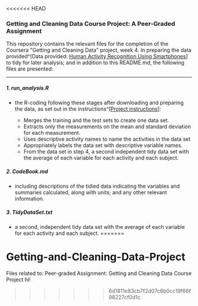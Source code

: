 <<<<<<< HEAD
### Getting and Cleaning Data Course Project: A Peer-Graded Assignment

This repository contains the relevant files for the completion of the Coursera 
"Getting and Cleaning Data" project, week 4. In preparing the data provided^[Data provided: [Human Activity Recognition Using Smartphones](http://archive.ics.uci.edu/ml/datasets/Human+Activity+Recognition+Using+Smartphones)] 
to tidy for later analysis; and in addition to this README.md, the following 
files are presented:

***
##### 1. run_analysis.R

* the R-coding following these stages after downloading and preparing the data, 
as set out in the instructions^[[Project instructions](https://www.coursera.org/learn/data-cleaning/peer/FIZtT/getting-and-cleaning-data-course-project)]:

    * Merges the training and the test sets to create one data set.
    * Extracts only the measurements on the mean and standard deviation for each 
      measurement.
    * Uses descriptive activity names to name the activities in the data set
    * Appropriately labels the data set with descriptive variable names.
    * From the data set in step 4, a second independent tidy data set with the 
      average of each variable for each activity and each subject.

##### 2. CodeBook.md 

* including descriptions of the tidied data indicating the variables and 
summaries calculated, along with units; and any other relevant information.

##### 3. TidyDataSet.txt

* a second, independent tidy data set with the average of each variable for each 
activity and each subject.
=======
# Getting-and-Cleaning-Data-Project
Files related to: Peer-graded Assignment: Getting and Cleaning Data Course Project
hi!
>>>>>>> 6d1811e83cb7f2d07c8b0cc19f66f98227cf0d1c
